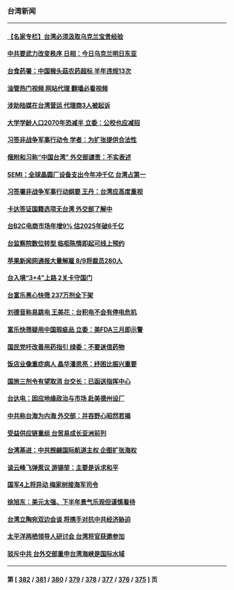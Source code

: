 ### 台湾新闻
---
#### [【名家专栏】台湾必须汲取乌克兰宝贵经验](../../pages/ncid1349361/n13759403.md?06150445) 
#### [中共要武力改变秩序 日相：今日乌克兰明日东亚](../../pages/ncid1349361/n13759553.md?06150445) 
#### [台食药署：中国猴头菇农药超标 半年违规13次](../../pages/ncid1349361/n13759500.md?06150445) 
#### [油管热门视频 网站代理 翻墙必看视频](http://209.222.30.114:81/youtube.html?06150445)
#### [涉助陆媒在台湾营运 代理商3人被起诉](../../pages/ncid1349361/n13759478.md?06150445) 
#### [大学学龄人口2070年恐减半 立委：公校也应减招](../../pages/ncid1349361/n13759498.md?06150445) 
#### [习签非战争军事行动令 学者：为扩张提供合法性](../../pages/ncid1349361/n13759395.md?06150445) 
#### [俄附和习称“中国台湾” 外交部谴责：不实表述](../../pages/ncid1349361/n13759368.md?06150445) 
#### [SEMI：全球晶圆厂设备支出今年冲千亿 台湾占第一](../../pages/ncid1349361/n13759386.md?06150445) 
#### [习签署非战争军事行动纲要 王丹：台湾应高度重视](../../pages/ncid1349361/n13759383.md?06150445) 
#### [卡达签证国籍选项无台湾 外交部了解中](../../pages/ncid1349361/n13759467.md?06150445) 
#### [台B2C电商市场年增9% 估2025年破6千亿](../../pages/ncid1349361/n13759482.md?06150445) 
#### [台监察院数位转型 临柜陈情即起可线上预约](../../pages/ncid1349361/n13759484.md?06150445) 
#### [苹果新闻网通报大量解雇 8/9将裁员280人](../../pages/ncid1349361/n13759480.md?06150445) 
#### [台入境“3+4”上路 2关卡守国门](../../pages/ncid1349361/n13759447.md?06150445) 
#### [台富乐黑心快筛 237万剂全下架](../../pages/ncid1349361/n13759452.md?06150445) 
#### [刘德音称易跳电 王美花：台积电不会有停电危机](../../pages/ncid1349361/n13759434.md?06150445) 
#### [富乐快筛疑用中国瑕疵品 立委：美FDA三月即示警](../../pages/ncid1349361/n13759458.md?06150445) 
#### [国民党吁改善用药指引 绿委：不要迷信药物](../../pages/ncid1349361/n13759455.md?06150445) 
#### [饭店业像重症病人 晶华潘思亮：纾困比振兴重要](../../pages/ncid1349361/n13759450.md?06150445) 
#### [国旅三剂令有望取消 台交长：已函送指挥中心](../../pages/ncid1349361/n13759457.md?06150445) 
#### [台达电：因应地缘政治与市场 赴美德州设厂](../../pages/ncid1349361/n13759435.md?06150445) 
#### [中共称台海为内海 外交部：并吞野心昭然若揭](../../pages/ncid1349361/n13759436.md?06150445) 
#### [受益供应链重组 台贸易成长亚洲前列](../../pages/ncid1349361/n13759410.md?06150445) 
#### [台湾基进：中共觊觎国际航道主权 企图扩张海权](../../pages/ncid1349361/n13759388.md?06150445) 
#### [谈云峰飞弹惹议 游锡堃：主要是诉求和平](../../pages/ncid1349361/n13759369.md?06150445) 
#### [国军4上将异动 梅家树接海军司令](../../pages/ncid1349361/n13759349.md?06150445) 
#### [徐旭东：美元太强、下半年景气乐观但谨慎看待](../../pages/ncid1349361/n13759298.md?06150445) 
#### [台湾立陶宛双边会谈 将携手对抗中共经济胁迫](../../pages/ncid1349361/n13759102.md?06150445) 
#### [太平洋两栖领导人研讨会 台湾将官获邀参加](../../pages/ncid1349361/n13759374.md?06150445) 
#### [驳斥中共 台外交部重申台湾海峡是国际水域](../../pages/ncid1349361/n13759192.md?06150445) 

---
#### 第 [ [382](./382.md?06150445) / [381](./381.md?06150445) / [380](./380.md?06150445) / [379](./379.md?06150445) / [378](./378.md?06150445) / [377](./377.md?06150445) / [376](./376.md?06150445) / [375](./375.md?06150445) ] 页
